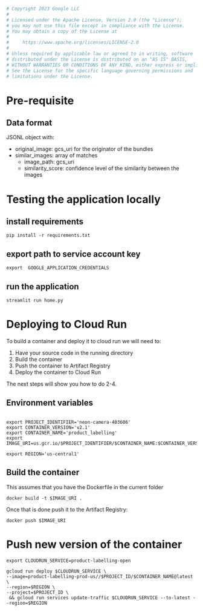 ```python
# Copyright 2023 Google LLC
#
# Licensed under the Apache License, Version 2.0 (the "License");
# you may not use this file except in compliance with the License.
# You may obtain a copy of the License at
#
#     https://www.apache.org/licenses/LICENSE-2.0
#
# Unless required by applicable law or agreed to in writing, software
# distributed under the License is distributed on an "AS IS" BASIS,
# WITHOUT WARRANTIES OR CONDITIONS OF ANY KIND, either express or implied.
# See the License for the specific language governing permissions and
# limitations under the License.
``` 

# Pre-requisite

## Data format

JSONL object with:
- original_image: gcs_uri for the originator of the bundles
- similar_images: array of matches
    - image_path: gcs_uri
    - similarity_score: confidence level of the similarity between the images

# Testing the application locally

## install requirements

```shell
pip install -r requirements.txt 
```

## export path to service account key 

```shell
export  GOOGLE_APPLICATION_CREDENTIALS
```

## run the application
```shell
streamlit run home.py 
```


# Deploying to Cloud Run

To build a container and deploy it to cloud run we will need to: 

1. Have your source code in the running directory
2. Build the container
3. Push the container to Artifact Registry
4. Deploy the container to Cloud Run

The next steps will show you how to do 2-4.

## Environment variables
```

export PROJECT_IDENTIFIER='neon-camera-403606'
export CONTAINER_VERSION='v2.1'
export CONTAINER_NAME='product_labelling'
export IMAGE_URI=us.gcr.io/$PROJECT_IDENTIFIER/$CONTAINER_NAME:$CONTAINER_VERSION

export REGION='us-central1'

```

## Build the container

This assumes that you have the Dockerfile in the current folder
```shell
docker build -t $IMAGE_URI .
```
Once that is done push it to the Artifact Registry: 

```shell
docker push $IMAGE_URI
```

# Push new version of the container

```shell
export CLOUDRUN_SERVICE=product-labelling-open
```

```shell
gcloud run deploy $CLOUDRUN_SERVICE \
--image=product-labelling-prod-us//$PROJECT_ID/$CONTAINER_NAME@latest \
--region=$REGION \
--project=$PROJECT_ID \
 && gcloud run services update-traffic $CLOUDRUN_SERVICE --to-latest --region=$REGION
```